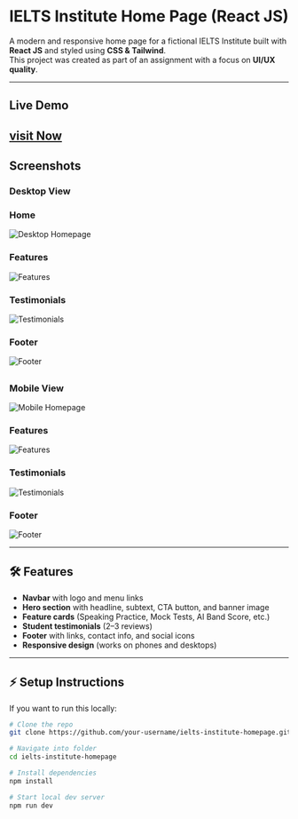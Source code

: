 # IELTS Institute Home Page (React JS)

A modern and responsive home page for a fictional IELTS Institute built with **React JS** and styled using **CSS & Tailwind**.  
This project was created as part of an assignment with a focus on **UI/UX quality**.

---

## Live Demo
[visit Now](https://baby-code-home-page.vercel.app/)
---

## Screenshots

### Desktop View

### Home
![Desktop Homepage](./public/screenshots/home.png)

### Features
![Features](./public/screenshots/features.png)

### Testimonials
![Testimonials](./public/screenshots/testimonials.png)

### Footer
![Footer](./public/screenshots/footer.png)

##

### Mobile View
![Mobile Homepage](./public/screenshots/mobile-home.png)

### Features
![Features](./public/screenshots/mobile-features.png)

### Testimonials
![Testimonials](./public/screenshots/mobile-testimonials.png)

### Footer
![Footer](./public/screenshots/mobile-footer.png)

---

## 🛠 Features
- **Navbar** with logo and menu links  
- **Hero section** with headline, subtext, CTA button, and banner image  
- **Feature cards** (Speaking Practice, Mock Tests, AI Band Score, etc.)  
- **Student testimonials** (2–3 reviews)  
- **Footer** with links, contact info, and social icons  
- **Responsive design** (works on phones and desktops)  

---

## ⚡ Setup Instructions
If you want to run this locally:
```bash
# Clone the repo
git clone https://github.com/your-username/ielts-institute-homepage.git

# Navigate into folder
cd ielts-institute-homepage

# Install dependencies
npm install

# Start local dev server
npm run dev
